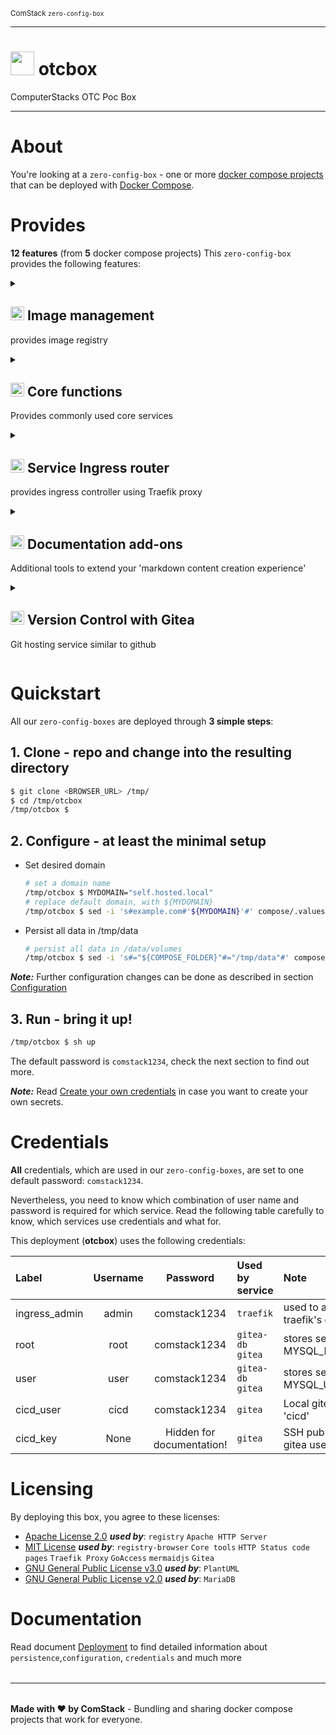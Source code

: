 <p style="padding-bottom: 0rem;"><small>ComStack <code>zero-config-box</code></small></p>
<hr style="margin: 0px; margin-bottom: 2.25rem; border-top: 1px solid var(--theme);"/>

#  <img style="margin:0rem" width="38" height="38" src="https://logos.pub.deployment.center/logo/custom/company-comstack/infra-otcbox?format=svg"/> otcbox
ComputerStacks OTC Poc Box


<hr style="margin: 0px; margin-bottom: 2.25rem; border: 0px;"/>

# About
You're looking at a `zero-config-box` - one or more [docker compose projects](https://docs.docker.com/compose/gettingstarted/) that can be deployed with [Docker Compose](https://docs.docker.com/compose/).

# Provides 

**12 features** (from **5** docker compose projects) 
This `zero-config-box` provides the following features:
<details>
  <summary>
   <h2> 
     <img width="22" height="22" alt="" src="https://logos.pub.deployment.center/logo/custom/swarmit-asset/stack-images?format=svg"/>
     Image management
   </h2>
   <p>provides image registry</p>
  </summary>
  <ul>
   <li> 
    <h3> 
     <img width="18" height="18" alt="registry" src="https://logos.pub.deployment.center/logo/custom/swarmit-asset/service-registry?format=svg"/>
     <b>registry</b> - <em>Image registry</em>
    </h3>    
   </li>
   <li> 
    <h3> 
     <img width="18" height="18" alt="imagebrowser" src="https://logos.pub.deployment.center/logo/custom/swarmit-asset/service-imagebrowser?format=svg"/>
     <b>registry-browser</b> - <em>Registry browser</em>
    </h3>    
   </li>
  </ul>
</details>
<details>
  <summary>
   <h2> 
     <img width="22" height="22" alt="Core tools" src="https://logos.pub.deployment.center/logo/custom/swarmit-asset/stack-core?format=svg"/>
     Core functions
   </h2>
   <p>Provides commonly used core services</p>
  </summary>
  <ul>
   <li> 
    <h3> 
     <img width="18" height="18" alt="logs" src="https://logos.pub.deployment.center/logo/custom/swarmit-asset/service-dozzle?format=svg"/>
     <b>dozzle</b> - <em>Container log aggregator</em>
    </h3>    
   </li>
  </ul>
</details>
<details>
  <summary>
   <h2> 
     <img width="22" height="22" alt="SWARM|it feature 'ingress'" src="https://logos.pub.deployment.center/logo/custom/swarmit-asset/stack-ingress?format=svg"/>
     Service Ingress router
   </h2>
   <p>provides ingress controller using Traefik proxy</p>
  </summary>
  <ul>
   <li> 
    <h3> 
     <img width="18" height="18" alt="http-code-pages" src="https://logos.pub.deployment.center/logo/custom/swarmit-asset/service-http-code-pages?format=svg"/>
     <b>HTTP Status code pages</b> - <em>HTTP Error pages</em>
    </h3>    
   </li>
   <li> 
    <h3> 
     <img width="18" height="18" alt="traefik" src="https://logos.pub.deployment.center/logo/custom/swarmit-asset/service-traefik?format=svg"/>
     <b>Traefik Proxy</b> - <em>Application proxy</em>
    </h3>    
   </li>
   <li> 
    <h3> 
     <img width="18" height="18" alt="httpd" src="https://logos.pub.deployment.center/logo/custom/swarmit-asset/service-httpd?format=svg"/>
     <b>Apache HTTP Server</b> - <em>Log analyzer GUI</em>
    </h3>    
   </li>
   <li> 
    <h3> 
     <img width="18" height="18" alt="goaccess" src="https://logos.pub.deployment.center/logo/custom/swarmit-asset/service-goaccess?format=svg"/>
     <b>GoAccess</b> - <em>Access.log analyzer</em>
    </h3>    
   </li>
  </ul>
</details>
<details>
  <summary>
   <h2> 
     <img width="22" height="22" alt="Graph tools for Markdown renderer" src="https://logos.pub.deployment.center/logo/custom/swarmit-asset/stack-docu?format=svg"/>
     Documentation add-ons
   </h2>
   <p>Additional tools to extend your 'markdown content creation experience'</p>
  </summary>
  <ul>
   <li> 
    <h3> 
     <img width="18" height="18" alt="plantuml" src="https://logos.pub.deployment.center/logo/custom/swarmit-asset/service-plantuml?format=svg"/>
     <b>PlantUML</b> - <em>Diagrams from plain text</em>
    </h3>    
   </li>
   <li> 
    <h3> 
     <img width="18" height="18" alt="mermaid" src="https://logos.pub.deployment.center/logo/custom/swarmit-asset/service-mermaid?format=svg"/>
     <b>mermaidjs</b> - <em>Diagramming and charting tool</em>
    </h3>    
   </li>
  </ul>
</details>
<details>
  <summary>
   <h2> 
     <img width="22" height="22" alt="Gitea" src="https://logos.pub.deployment.center/logo/custom/swarmit-asset/stack-vcs?format=svg"/>
     Version Control with Gitea
   </h2>
   <p>Git hosting service similar to github</p>
  </summary>
  <ul>
   <li> 
    <h3> 
     <img width="18" height="18" alt="act-runner" src="https://logos.pub.deployment.center/logo/custom/swarmit-asset/service-act-runner?format=svg"/>
     <b>Gitea</b> - <em>Gitea Act Runner</em>
    </h3>    
   </li>
   <li> 
    <h3> 
     <img width="18" height="18" alt="gitea-db" src="https://logos.pub.deployment.center/logo/custom/swarmit-asset/service-mariadb?format=svg"/>
     <b>MariaDB</b> - <em>Enterprise open source database</em>
    </h3>    
   </li>
   <li> 
    <h3> 
     <img width="18" height="18" alt="gitea" src="https://logos.pub.deployment.center/logo/custom/swarmit-asset/service-gitea?format=svg"/>
     <b>Gitea</b> - <em>Git hosting service</em>
    </h3>    
   </li>
  </ul>
</details>


# Quickstart

All our `zero-config-boxes` are deployed through **3 simple steps**:

## 1. **Clone** - repo and change into the resulting directory
```bash
$ git clone <BROWSER_URL> /tmp/
$ cd /tmp/otcbox
/tmp/otcbox $
```
## 2. **Configure** - at least the minimal setup
- Set desired domain
    ```bash
    # set a domain name
    /tmp/otcbox $ MYDOMAIN="self.hosted.local"
    # replace default domain, with ${MYDOMAIN}
    /tmp/otcbox $ sed -i 's#example.com#'${MYDOMAIN}'#' compose/.values
    ```
- Persist all data in /tmp/data
    ```bash
    # persist all data in /data/volumes
    /tmp/otcbox $ sed -i 's#="${COMPOSE_FOLDER}"#="/tmp/data"#' compose/.values
    ```

***Note:*** Further configuration changes can be done as described in section [Configuration](DEPLOYMENT.md#configuration)
## 3. **Run** - bring it up!
```bash
/tmp/otcbox $ sh up 
```

The default password is `comstack1234`, check the next section to find out more.

***Note:*** Read [Create your own credentials](DEPLOYMENT.md#Create-your-own-credentials) in case you want to create your own secrets.

# Credentials

**All** credentials, which are used in our `zero-config-boxes`, are set to one default password: `comstack1234`.

Nevertheless, you need to know which combination of user name and password is required for which service. Read the following table
carefully to know, which services use credentials and what for.

This deployment (**otcbox**) uses the following credentials:

|Label|Username|Password|Used by service|Note|
|:--|:--:|:--:|:--|:--|
|ingress_admin|admin|comstack1234|`traefik` |used to access traefik's dashboard|
|root|root|comstack1234|`gitea-db` `gitea` |stores secret for MYSQL_ROOT_USER|
|user|user|comstack1234|`gitea-db` `gitea` |stores secret for MYSQL_USER|
|cicd_user|cicd|comstack1234|`gitea` |Local gitea user 'cicd'|
|cicd_key|None|Hidden for documentation!|`gitea` |SSH pub key for gitea user 'cicd'|


# Licensing

By deploying this box, you agree to these licenses:



- [Apache License 2.0](https://choosealicense.com/licenses/apache-2.0)
  ***used by***: `registry` `Apache HTTP Server`
- [MIT License](None)
  ***used by***: `registry-browser` `Core tools` `HTTP Status code pages` `Traefik Proxy` `GoAccess` `mermaidjs` `Gitea`
- [GNU General Public License v3.0](https://choosealicense.com/licenses/gpl-v3)
  ***used by***: `PlantUML`
- [GNU General Public License v2.0](https://choosealicense.com/licenses/gpl-v2)
  ***used by***: `MariaDB`


# Documentation

Read document [Deployment](DEPLOYMENT.md) to find detailed information about `persistence`,`configuration`, `credentials` and much more


<hr style="margin: 2rem 0rem; border-top: 1px solid var(--theme);"/>



**Made with ❤️ by ComStack** - Bundling and sharing docker compose projects that work for everyone.
